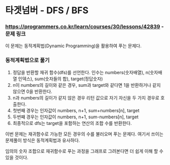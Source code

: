 # 타겟넘버 - DFS / BFS

### https://programmers.co.kr/learn/courses/30/lessons/42839 - 문제 링크

이 문제는 동적계획법(Dynamic Programming)을 활용하여 푸는 문제다.

### 동적계획법으로 풀기
1. 정답을 반환할 재귀 함수(dfs)를 선언한다. 인수는 numbers(숫자배열), n(숫자배열 인덱스), sum(숫자들의 합), target(정답숫자)
2. n이 numbers의 길이와 같은 경우, sum과 target와 같다면 1을 반환하거나 같지 않으면 0을 반환한다.
3. n과 numbers의 길이가 같지 않은 경우 리턴 값으로 자기 자신을 두 가지 경우로 호출한다.
4. 첫번째 경우는 인자값이 numbers, n+1, sum+numbers[n], target
5. 두번째 경우는 인자값이 numbers, n+1, sum-numbers[n], target
6. 최종적으로 dfs는 target을 포함하는 연산의 조합 수를 반환한다.

이번 문제는 재귀함수로 가능한 모든 경우의 수를 불러오며 푸는 문제다. 여기서 쓰이는 문제풀이 방식은 동적계획법과 유사하다.<br/>

임의의 숫자 조합으로 재귀함수로 푸는 과정을 그래프로 그려본다면 더 쉽게 이해 할 수 있을 것이다.